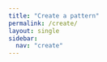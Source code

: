 ```yaml
---
title: "Create a pattern"
permalink: /create/
layout: single
sidebar:
  nav: "create"
---
```


<link rel="stylesheet" href="{{ '/assets/react-create/static/css/main.css' | relative_url }}">
<script src="{{ '/assets/react-create/static/js/main.js' | relative_url }}" defer></script>